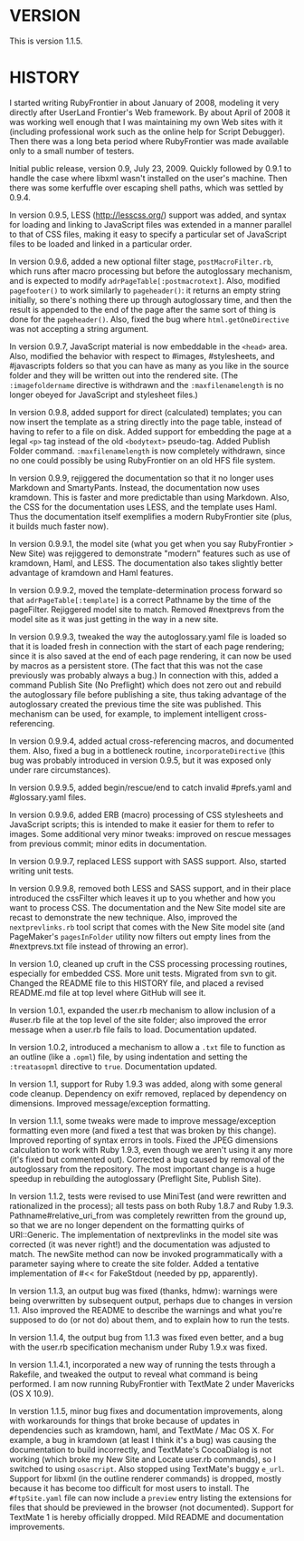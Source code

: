 VERSION
=======

This is version 1.1.5.

HISTORY
=======

I started writing RubyFrontier in about January of 2008, modeling it very directly after UserLand Frontier's Web framework. By about April of 2008 it was working well enough that I was maintaining my own Web sites with it (including professional work such as the online help for Script Debugger). Then there was a long beta period where RubyFrontier was made available only to a small number of testers.

Initial public release, version 0.9, July 23, 2009. Quickly followed by 0.9.1 to handle the case where libxml wasn't installed on the user's machine. Then there was some kerfuffle over escaping shell paths, which was settled by 0.9.4.

In version 0.9.5, LESS (http://lesscss.org/) support was added, and syntax for loading and linking to JavaScript files was extended in a manner parallel to that of CSS files, making it easy to specify a particular set of JavaScript files to be loaded and linked in a particular order.

In version 0.9.6, added a new optional filter stage, `postMacroFilter.rb`, which runs after macro processing but before the autoglossary mechanism, and is expected to modify `adrPageTable[:postmacrotext]`. Also, modified `pagefooter()` to work similarly to `pageheader()`: it returns an empty string initially, so there's nothing there up through autoglossary time, and then the result is appended to the end of the page after the same sort of thing is done for the `pageheader()`. Also, fixed the bug where `html.getOneDirective` was not accepting a string argument.

In version 0.9.7, JavaScript material is now embeddable in the `<head>` area. Also, modified the behavior with respect to #images, #stylesheets, and #javascripts folders so that you can have as many as you like in the source folder and they will be written out into the rendered site. (The `:imagefoldername` directive is withdrawn and the `:maxfilenamelength` is no longer obeyed for JavaScript and stylesheet files.)

In version 0.9.8, added support for direct (calculated) templates; you can now insert the template as a string directly into the page table, instead of having to refer to a file on disk. Added support for embedding the page at a legal `<p>` tag instead of the old `<bodytext>` pseudo-tag. Added Publish Folder command. `:maxfilenamelength` is now completely withdrawn, since no one could possibly be using RubyFrontier on an old HFS file system.

In version 0.9.9, rejiggered the documentation so that it no longer uses Markdown and SmartyPants. Instead, the documentation now uses kramdown. This is faster and more predictable than using Markdown. Also, the CSS for the documentation uses LESS, and the template uses Haml. Thus the documentation itself exemplifies a modern RubyFrontier site (plus, it builds much faster now).

In version 0.9.9.1, the model site (what you get when you say RubyFrontier > New Site) was rejiggered to demonstrate "modern" features such as use of kramdown, Haml, and LESS. The documentation also takes slightly better advantage of kramdown and Haml features.

In version 0.9.9.2, moved the template-determination process forward so that `adrPageTable[:template]` is a correct Pathname by the time of the pageFilter. Rejiggered model site to match. Removed #nextprevs from the model site as it was just getting in the way in a new site.

In version 0.9.9.3, tweaked the way the autoglossary.yaml file is loaded so that it is loaded fresh in connection with the start of each page rendering; since it is also saved at the end of each page rendering, it can now be used by macros as a persistent store. (The fact that this was not the case previously was probably always a bug.) In connection with this, added a command Publish Site (No Preflight) which does not zero out and rebuild the autoglossary file before publishing a site, thus taking advantage of the autoglossary created the previous time the site was published. This mechanism can be used, for example, to implement intelligent cross-referencing.

In version 0.9.9.4, added actual cross-referencing macros, and documented them. Also, fixed a bug in a bottleneck routine, `incorporateDirective` (this bug was probably introduced in version 0.9.5, but it was exposed only under rare circumstances).

In version 0.9.9.5, added begin/rescue/end to catch invalid #prefs.yaml and #glossary.yaml files.

In version 0.9.9.6, added ERB (macro) processing of CSS stylesheets and JavaScript scripts; this is intended to make it easier for them to refer to images. Some additional very minor tweaks: improved on rescue messages from previous commit; minor edits in documentation.

In version 0.9.9.7, replaced LESS support with SASS support. Also, started writing unit tests.

In version 0.9.9.8, removed both LESS and SASS support, and in their place introduced the cssFilter which leaves it up to you whether and how you want to process CSS. The documentation and the New Site model site are recast to demonstrate the new technique. Also, improved the `nextprevlinks.rb` tool script that comes with the New Site model site (and PageMaker's `pagesInFolder` utility now filters out empty lines from the #nextprevs.txt file instead of throwing an error).

In version 1.0, cleaned up cruft in the CSS processing processing routines, especially for embedded CSS. More unit tests. Migrated from svn to git. Changed the README file to this HISTORY file, and placed a revised README.md file at top level where GitHub will see it.

In version 1.0.1, expanded the user.rb mechanism to allow inclusion of a #user.rb file at the top level of the site folder; also improved the error message when a user.rb file fails to load. Documentation updated.

In version 1.0.2, introduced a mechanism to allow a `.txt` file to function as an outline (like a `.opml`) file, by using indentation and setting the `:treatasopml` directive to `true`. Documentation updated.

In version 1.1, support for Ruby 1.9.3 was added, along with some general code cleanup. Dependency on exifr removed, replaced by dependency on dimensions. Improved message/exception formatting.

In version 1.1.1, some tweaks were made to improve message/exception formatting even more (and fixed a test that was broken by this change). Improved reporting of syntax errors in tools. Fixed the JPEG dimensions calculation to work with Ruby 1.9.3, even though we aren't using it any more (it's fixed but commented out). Corrected a bug caused by removal of the autoglossary from the repository. The most important change is a huge speedup in rebuilding the autoglossary (Preflight Site, Publish Site).

In version 1.1.2, tests were revised to use MiniTest (and were rewritten and rationalized in the process); all tests pass on both Ruby 1.8.7 and Ruby 1.9.3. Pathname#relative_uri_from was completely rewritten from the ground up, so that we are no longer dependent on the formatting quirks of URI::Generic. The implementation of nextprevlinks in the model site was corrected (it was never right!) and the documentation was adjusted to match. The newSite method can now be invoked programmatically with a parameter saying where to create the site folder. Added a tentative implementation of #<< for FakeStdout (needed by pp, apparently).

In version 1.1.3, an output bug was fixed (thanks, hdmw): warnings were being overwritten by subsequent output, perhaps due to changes in version 1.1. Also improved the README to describe the warnings and what you're supposed to do (or not do) about them, and to explain how to run the tests.

In version 1.1.4, the output bug from 1.1.3 was fixed even better, and a bug with the user.rb specification mechanism under Ruby 1.9.x was fixed.

In version 1.1.4.1, incorporated a new way of running the tests through a Rakefile, and tweaked the output to reveal what command is being performed. I am now running RubyFrontier with TextMate 2 under Mavericks (OS X 10.9).

In verstion 1.1.5, minor bug fixes and documentation improvements, along with workarounds for things that broke because of updates in dependencies such as kramdown, haml, and TextMate / Mac OS X. For example, a bug in kramdown (at least I think it's a bug) was causing the documentation to build incorrectly, and TextMate's CocoaDialog is not working (which broke my New Site and Locate user.rb commands), so I switched to using `osascript`. Also stopped using TextMate's buggy `e_url`. Support for libxml (in the outline renderer commands) is dropped, mostly because it has become too difficult for most users to install. The `#ftpSite.yaml` file can now include a `preview` entry listing the extensions for files that should be previewed in the browser (not documented). Support for TextMate 1 is hereby officially dropped. Mild README and documentation improvements.

